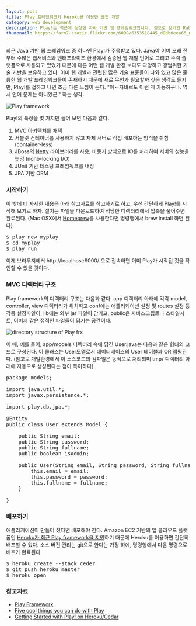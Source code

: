```yaml
---
layout: post
title: Play 프레임워크와 Heroku를 이용한 웹앱 개발
category: web development
description: Play!는 최근에 등장한 자바 기반 웹 프레임워크입니다. 겉으로 보기엔 Ruby on Rails를 많이 닮은 카피캣(copycat) 처럼 보이지만 조금 더 들여다 보면 Play만의 독특한 매력들이 많이 들어 있습니다. Play 설치하고 배포하는 법을 간단히 소개합니다.
thumbnail: https://farm7.static.flickr.com/6098/6353518445_d8db0eea66_m.jpg
---
```


최근 Java 기반 웹 프레임워크 중 하나인 Play!가 주목받고 있다. Java야 이미 오래 전부터 수많은 웹서비스와 엔터프라이즈 환경에서 검증된 웹 개발 언어로 그리고 주력 플랫폼으로 사용되고 있었기 때문에 다른 어떤 웹 개발 환경 보다도 다양하고 광범위한 기술 기반을 보유하고 있다. 이미 웹 개발과 관련한 많은 기술 표준들이 나와 있고 많은 훌륭한 웹 개발 프레임워크들이 존재하기 때문에 새로 무언가 필요할까 싶은 생각도 들지만, Play!를 접하고 나면 조금 다른 느낌이 든다. "아~ 자바로도 이런 게 가능하구나. 역시 언어 문제는 아니었군." 하는 생각.

![Play framework](http://farm7.static.flickr.com/6237/6353518869_7bda34fdca.jpg)

Play!의 특징을 몇 가지만 들어 보면 다음과 같다.

1. MVC 아키텍처를 채택
1. 서블릿 컨테이너를 사용하지 않고 자체 서버로 직접 배포하는 방식을 취함 (container-less)
1. JBoss의 [Netty](http://www.jboss.org/netty) 라이브러리를 사용, 비동기 방식으로 IO를 처리하여 서버의 성능을 높임 (nonb-locking I/O)
1. JUnit 기반 테스팅 프레임워크를 내장
1. JPA 기반 ORM

### 시작하기

이 밖에 더 자세한 내용은 아래 참고자료를 참고하기로 하고, 우선 간단하게 Play!를 시작해 보기로 하자. 설치는 파일을 다운로드하여 적당한 디렉터리에서 압축을 풀어주면 완료된다. (Mac OSX에서 [Homebrew](http://mxcl.github.com/homebrew/)를 사용한다면 명령행에서 brew install 하면 된다).

<pre>
$ play new myplay
$ cd myplay
$ play run
</pre>

이제 브라우저에서 http://localhost:9000/ 으로 접속하면 이미 Play가 시작된 것을 확인할 수 있을 것이다.

### MVC 디렉터리 구조

Play framework의 디렉터리 구조는 다음과 같다. app 디렉터리 아래에 각각 model, controller, view 디렉터리가 위치하고 conf에는 애플리케이션 설정 및 routes 설정 등 각종 설정파일이, lib에는 외부 jar 파일이 담기고, public은 자바스크립트나 스타일시트, 이미지 같은 정적인 파일들이 담기는 공간이다.

![directory structure of Play frx](http://farm7.static.flickr.com/6057/6353625503_8110c05881.jpg)

이 때, 예를 들어, app/models 디렉터리 속에 담긴 User.java는 다음과 같은 형태의 코드로 구성된다. 이 클래스는 User모델로서 데이터베이스의 User 테이블과 OR 맵핑된다. (참고로 개발환경에서 이 소스코드의 컴파일은 동적으로 처리되며 tmp/ 디렉터리 아래에 자동으로 생성된다는 점이 특이하다).

<pre class="prettyprint">
package models;
 
import java.util.*;
import javax.persistence.*;
 
import play.db.jpa.*;
 
@Entity
public class User extends Model {
 
    public String email;
    public String password;
    public String fullname;
    public boolean isAdmin;
    
    public User(String email, String password, String fullname) {
        this.email = email;
        this.password = password;
        this.fullname = fullname;
    }
 
}
</pre>


### 배포하기

애플리케이션이 만들어 졌다면 배포해야 한다. Amazon EC2 기반의 앱 클라우드 플랫폼인 [Heroku가 최근 Play framework을 지원](http://blog.heroku.com/archives/2011/8/29/play/)하기 때문에 Heroku를 이용하면 간단히 배포할 수 있다. 소스 버전 관리는 git으로 한다는 가정 하에, 명령행에서 다음 명령으로 배포가 완료된다.

<pre>
$ heroku create --stack ceder
$ git push heroku master
$ heroku open
</pre>


### 참고자료

* [Play Framework](http://www.playframework.org/)
* [Five cool things you can do with Play](http://www.playframework.org/documentation/1.2.3/5things)
* [Getting Started with Play! on Heroku/Cedar](http://devcenter.heroku.com/articles/play) 

